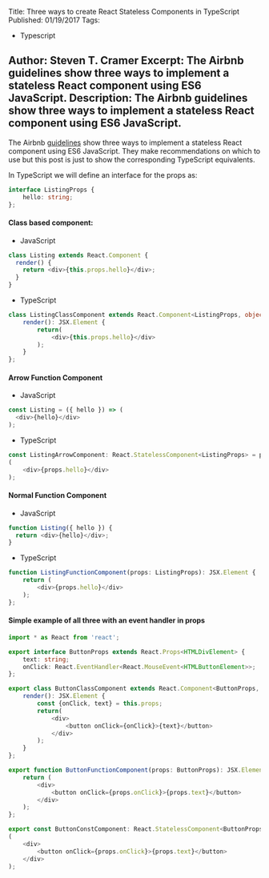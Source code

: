 Title: Three ways to create React Stateless Components in TypeScript
Published: 01/19/2017
Tags: 
  - Typescript 

Author: Steven T. Cramer
Excerpt: The Airbnb guidelines show three ways to implement a stateless React component using ES6 JavaScript. 
Description: The Airbnb guidelines show three ways to implement a stateless React component using ES6 JavaScript. 
---

The Airbnb [guidelines](https://github.com/airbnb/javascript/tree/master/react#class-vs-reactcreateclass-vs-stateless) show three ways to implement a stateless React component using ES6 JavaScript. They make recommendations on which to use but this post is just to show the corresponding TypeScript equivalents.

In TypeScript we will define an interface for the props as:

```typescript
interface ListingProps {
    hello: string;
};
```

#### Class based component:

* JavaScript

```javascript
class Listing extends React.Component {
  render() {
    return <div>{this.props.hello}</div>;
  }
}
```
* TypeScript
```typescript
class ListingClassComponent extends React.Component<ListingProps, object> {
    render(): JSX.Element {
        return(
            <div>{this.props.hello}</div>
        );
    }
};
```
#### Arrow Function Component

* JavaScript

```javascript
const Listing = ({ hello }) => (
  <div>{hello}</div>
);
```

* TypeScript

```typescript
const ListingArrowComponent: React.StatelessComponent<ListingProps> = props => 
(
    <div>{props.hello}</div>
);
```

#### Normal Function Component

* JavaScript

```javascript
function Listing({ hello }) {
  return <div>{hello}</div>;
}
```
* TypeScript
```typescript
function ListingFunctionComponent(props: ListingProps): JSX.Element {
    return (
        <div>{props.hello}</div>
    );
};
```
#### Simple example of all three with an event handler in props

```typescript
import * as React from 'react';

export interface ButtonProps extends React.Props<HTMLDivElement> {
    text: string;
    onClick: React.EventHandler<React.MouseEvent<HTMLButtonElement>>;
};

export class ButtonClassComponent extends React.Component<ButtonProps, object> {
    render(): JSX.Element {
        const {onClick, text} = this.props;
        return(
            <div>
                <button onClick={onClick}>{text}</button>
            </div>
        );
    }
};

export function ButtonFunctionComponent(props: ButtonProps): JSX.Element {
    return (
        <div>
            <button onClick={props.onClick}>{props.text}</button>
        </div>
    );
};

export const ButtonConstComponent: React.StatelessComponent<ButtonProps> = props => 
(
    <div>
        <button onClick={props.onClick}>{props.text}</button>
    </div>
);
```


